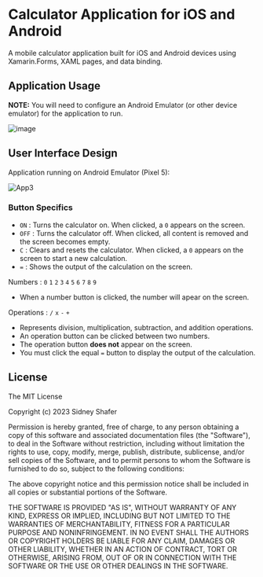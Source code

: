 # Calculator Application for iOS and Android

A mobile calculator application built for iOS and Android devices using Xamarin.Forms, XAML pages, and data binding.

## Application Usage
**NOTE:** You will need to configure an Android Emulator (or other device emulator) for the application to run.

   ![image](https://github.com/sidneyshafer/calculator/assets/66838571/43012c3b-e87e-4627-948e-ef9a7416749d)

## User Interface Design
Application running on Android Emulator (Pixel 5):

![App3](https://github.com/sidneyshafer/calculator/assets/66838571/d69c6daf-b7fe-47a4-87af-7cb31cccb446)

### Button Specifics

- `ON` : Turns the calculator on. When clicked, a `0` appears on the screen.
- `OFF` : Turns the calculator off. When clicked, all content is removed and the screen becomes empty.
- `C` : Clears and resets the calculator. When clicked, a `0` appears on the screen to start a new calculation.
- `=` : Shows the output of the calculation on the screen.

Numbers : `0` `1` `2` `3` `4` `5` `6` `7` `8` `9`
- When a number button is clicked, the number will apear on the screen.

Operations : `/` `x` `-` `+`
- Represents division, multiplication, subtraction, and addition operations.
- An operation button can be clicked between two numbers.
- The operation button **does not** appear on the screen.
- You must click the equal `=` button to display the output of the calculation.

## License

The MIT License

Copyright (c) 2023 Sidney Shafer

Permission is hereby granted, free of charge, to any person obtaining a copy of this software and associated documentation files (the "Software"), to deal in the Software without restriction, including without limitation the rights to use, copy, modify, merge, publish, distribute, sublicense, and/or sell copies of the Software, and to permit persons to whom the Software is furnished to do so, subject to the following conditions:

The above copyright notice and this permission notice shall be included in all copies or substantial portions of the Software.

THE SOFTWARE IS PROVIDED "AS IS", WITHOUT WARRANTY OF ANY KIND, EXPRESS OR IMPLIED, INCLUDING BUT NOT LIMITED TO THE WARRANTIES OF MERCHANTABILITY, FITNESS FOR A PARTICULAR PURPOSE AND NONINFRINGEMENT. IN NO EVENT SHALL THE AUTHORS OR COPYRIGHT HOLDERS BE LIABLE FOR ANY CLAIM, DAMAGES OR OTHER LIABILITY, WHETHER IN AN ACTION OF CONTRACT, TORT OR OTHERWISE, ARISING FROM, OUT OF OR IN CONNECTION WITH THE SOFTWARE OR THE USE OR OTHER DEALINGS IN THE SOFTWARE.
